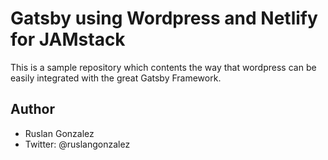 # Gatsby using Wordpress and Netlify for JAMstack

This is a sample repository which contents the way that wordpress can be easily integrated with the great 
Gatsby Framework.

## Author
- Ruslan Gonzalez
- Twitter: @ruslangonzalez